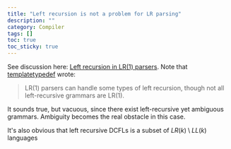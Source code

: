 ```yaml
---
title: "Left recursion is not a problem for LR parsing"
description: ""
category: Compiler
tags: []
toc: true
toc_sticky: true
---
```


See discussion here: [Left recursion in LR(1) parsers](https://stackoverflow.com/questions/21461974/left-recursion-in-lr1-parsers). Note that [templatetypedef](https://stackoverflow.com/a/21465204) wrote:

> LR(1) parsers can handle some types of left recursion, though not all left-recursive grammars are LR(1).

It sounds true, but vacuous, since there exist left-recursive yet ambiguous grammars. Ambiguity becomes the real obstacle in this case.

It's also obvious that left recursive DCFLs is a subset of $LR(k) \setminus LL(k)$ languages 